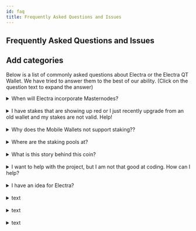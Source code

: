 ```yaml
---
id: faq
title: Frequently Asked Questions and Issues
---
```


## Frequently Asked Questions and Issues
## Add categories
Below is a list of commonly asked questions about Electra or the Electra QT Wallet. We have tried to answer them to the best of our ability. (Click on the question text to expand the answer)

<details><summary>When will Electra incorporate Masternodes?</summary>
<p>
<br />
At this time, masternodes will not be supported. This is due to the current supply and the rewards of the masternodes will not offset the cost of hosting. Our chain at this point is highly stable and thus masternodes are not needed.
</p>
</details>

<br />

<details><summary>I have stakes that are showing up red or I just recently upgrade from an old wallet and my stakes are not valid. Help!</summary>
<p>
<br />
You have been staking on the old blockchain. In order to be rewarded with coins that are valid on our current chain you need to use a current supported wallet. Doing staking on the blockchain is protecting the network. When you protect the network and your using an old unsupported wallet, your are protecting a different chain and thus the coins do not exist on our current chain as we have had two hard forks since October 2018.

ADD PICTURES HERE OF FORKED CHAIN AND NEW STAKING GUIDE
</p>
</details>

<br />

<details><summary>Why does the Mobile Wallets not support staking??</summary>
<p>
<br />
It's not possible with current technology. As they need to be online and current. The mobile wallet only downloads what are called headers so it is simple and lite wallet. This allows for the fast sync. If your mobile wallet did support it, the cpu on the mobile device would be hot most of the time. The mobile wallet's purpose is more for spending like a wallet you may keep on your person. To stake, you also need to leave your coins untouched too.
</p>
</details>

<br />

<details><summary>Where are the staking pools at?</summary>
<p>
<br />
As the saying goes, not your keys, not your coins. With staking pools, the person who runs them has the private keys. This allows them to access your coins at ANY time and stake them how they wish or even move your coins. Yes, everyone wants to make more Electra! But at the expense to have your coins vulnerable, the Electra Team does not support it. This is not stopping individuals to make their own staking pools but this is why we do not support voting on those type of listings. As it is common if something happens to a user's coins, Electra Team is blamed. Stay safe and hold your own coins.
</p>
</details>

<br />

<details><summary>What is this story behind this coin?</summary>
<p>
<br />
Read this link to find out the story behind Electra!
</p>
</details>

<br />

<details><summary>I want to help with the project, but I am not that good at coding. How can I help?</summary>
<p>
<br />
This project needs a ton of volunteers from project managers, coders, support team, documentation writers, marketers, etc. You have any skill using a computer or with coordinating projects, we could use your help! We want to get to know you first so show some support and have discussions on our main forms of communication. Then let us know your interested in helping out. Do note, that being on the team doesn't give you "secret access" or anything like that.
</p>
</details>

<br />

<details><summary>I have an idea for Electra?</summary>
<p>
<br />
You do? What are you waiting for? Let us know!
</p>
</details>

<br />

<details><summary>text</summary>
<p>
<br />
More Text Here
</p>
</details>

<br />

<details><summary>text</summary>
<p>
<br />
More Text Here
</p>
</details>

<br />

<details><summary>text</summary>
<p>
<br />
More Text Here
</p>
</details>

